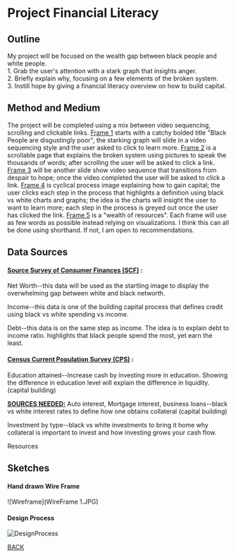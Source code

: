 

# Project Financial Literacy

## Outline
My project will be focused on the wealth gap between black people and white people. <br>
    1.     Grab the user's attention with a stark graph that insights anger.<br>
    2.     Briefly explain why, focusing on a few elements of the broken system.<br>
    3.     Instill hope by giving a financial literacy overview on how to build capital.



## Method and Medium
The project will be completed using a mix between video sequencing, scrolling and clickable links. <ins>Frame 1</ins> starts with a catchy bolded title "Black People are disgustingly poor", the starking graph will slide in a video sequencing style and the user asked to click to learn more. <ins>Frame 2</ins> is a scrollable page that explains the broken system using pictures to speak the thousands of words; after scrolling the user will be asked to click a link. <ins>Frame 3</ins> will be another slide show video sequence that transitions from despair to hope; once the video completed the user will be asked to click a link. <ins>Frame 4</ins> is cyclical process image explaining how to gain capital; the user clicks each step in the process that highlights a definition using black vs white charts and graphs; the idea is the charts will insight the user to want to learn more; each step in the process is greyed out once the user has clicked the link. <ins>Frame 5</ins> is a "wealth of resources". Each frame will use as few words as possible instead relying on visualizations. I think this can all be done using shorthand. If not, I am open to recommendations. 



## Data Sources
#### [Source Survey of Consumer Finances (SCF)](https://www.federalreserve.gov/econres/scf/dataviz/scf/chart/#range:1989,2019;series:Before_Tax_Income;demographic:all;population:all;units:median) :
  Net Worth--this data will be used as the startling image to display the overwhelming gap between white and black networth. 
  
  Income--this data is one of the building capital process that defines credit using black vs white spending vs income. 
  
  Debt--this data is on the same step as income. The idea is to explain debt to income ratio. highlights that black people spend the most, yet earn the least. 
  

#### [Census Current Population Survey (CPS)](https://www.census.gov/data/datasets/time-series/demo/cps/cps-asec.2019.html) : 
  Education attained--Increase cash by investing more in education. Showing the difference in education level will explain  the difference in liquidity. (capital building)
  

<ins>**SOURCES NEEDED:**</ins>
  Auto interest, Mortgage interest, business loans--black vs white interest rates to define how one obtains collateral (capital building)
  
  Investment by type--black vs white investments to bring it home why collateral is important to invest and how investing grows your cash flow. 
  
  Resources



## Sketches

#### Hand drawn Wire Frame

![Wireframe](WireFrame 1.JPG)


#### Design Process

![DesignProcess](Drafts.JPG)



[BACK](/README.md)




